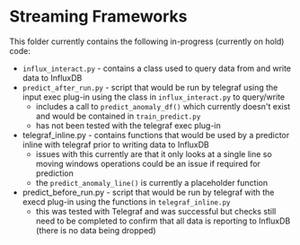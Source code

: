 # Streaming Frameworks

This folder currently contains the following in-progress (currently on hold) code:

- `influx_interact.py` - contains a class used to query data from and write data to InfluxDB
- `predict_after_run.py` - script that would be run by telegraf using the input exec plug-in using the class in `influx_interact.py` to query/write
    - includes a call to `predict_anomaly_df()` which currently doesn't exist and would be contained in `train_predict.py`
    - has not been tested with the telegraf exec plug-in
- telegraf_inline.py - contains functions that would be used by a predictor inline with telegraf prior to writing data to InfluxDB
    - issues with this currently are that it only looks at a single line so moving windows operations could be an issue if required for prediction
    - the `predict_anomaly_line()` is currently a placeholder function
- predict_before_run.py - script that would be run by telegraf with the execd plug-in using the functions in `telegraf_inline.py`
    - this was tested with Telegraf and was successful but checks still need to be completed to confirm that all data is reporting to InfluxDB (there is no data being dropped)